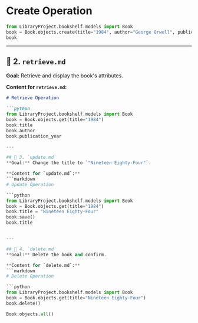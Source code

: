 # Create Operation

```python
from LibraryProject.bookshelf.models import Book
book = Book.objects.create(title="1984", author="George Orwell", publication_year=1949)
book 
```


---

## 📝 2. `retrieve.md`
**Goal:** Retrieve and display the book's attributes.

**Content for `retrieve.md`:**
```markdown
# Retrieve Operation

```python
from LibraryProject.bookshelf.models import Book
book = Book.objects.get(title="1984")
book.title
book.author
book.publication_year

---

## 📝 3. `update.md`
**Goal:** Change the title to `"Nineteen Eighty-Four"`.

**Content for `update.md`:**
```markdown
# Update Operation

```python
from LibraryProject.bookshelf.models import Book
book = Book.objects.get(title="1984")
book.title = "Nineteen Eighty-Four"
book.save()
book.title


---

## 📝 4. `delete.md`
**Goal:** Delete the book and confirm.

**Content for `delete.md`:**
```markdown
# Delete Operation

```python
from LibraryProject.bookshelf.models import Book
book = Book.objects.get(title="Nineteen Eighty-Four")
book.delete()

Book.objects.all()
